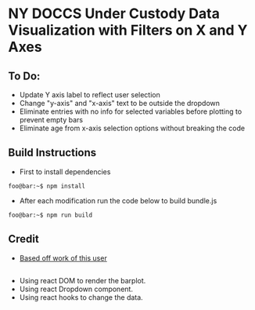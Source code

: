 # NY DOCCS Under Custody Data Visualization with Filters on X and Y Axes

## To Do:
- Update Y axis label to reflect user selection
- Change "y-axis" and "x-axis" text to be outside the dropdown
- Eliminate entries with no info for selected variables before plotting to prevent empty bars
- Eliminate age from x-axis selection options without breaking the code

## Build Instructions

- First to install dependencies
```console
foo@bar:~$ npm install
```
- After each modification run the code below to build bundle.js
```console
foo@bar:~$ npm run build
```

## Credit
- [Based off work of this user](https://vizhub.com/Razpudding)

## 
- Using react DOM to render the barplot.
- Using react Dropdown component. 
- Using react hooks to change the data. 
